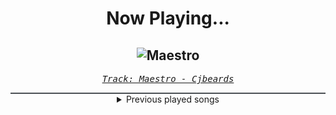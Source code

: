 <div align="center"> 
<h1>Now Playing...</h1>

![Maestro](https://i.scdn.co/image/ab67616d00001e02218b3d24330af9b8184b89ab)
--
_<samp><a href="https://open.spotify.com/track/7LB8g3PbCR3BKDKMtsugA9">Track: Maestro - Cjbeards</a></samp>_

<div style="border: 1px #4B5054 solid"></div>
<details>
  <summary>
    Previous played songs
  </summary>
  <table>
    <thead>
      <tr>
        <th>
          Artist
        </th>
        <th>
          Song
        </th>
        <th>
          Link
        </th>
      </tr>
    </thead>
    <tbody>
      <tr><td>Cjbeards</td><td>Maestro</td><td><a href="https://open.spotify.com/track/7LB8g3PbCR3BKDKMtsugA9">https://open.spotify.com/track/7LB8g3PbCR3BKDKMtsugA9</a></td></tr><tr><td>Sān-Z</td><td>Come Alive</td><td><a href="https://open.spotify.com/track/0RtYfzwkgj0sOBuZc3NmSK">https://open.spotify.com/track/0RtYfzwkgj0sOBuZc3NmSK</a></td></tr><tr><td>HOYO-MiX</td><td>Flares of the Blazing Sun</td><td><a href="https://open.spotify.com/track/2RePzySZcb2TFkBkmQsGo1">https://open.spotify.com/track/2RePzySZcb2TFkBkmQsGo1</a></td></tr><tr><td>Chatterbox</td><td>New Type of Hero - 《凸变英雄X》动画原声带</td><td><a href="https://open.spotify.com/track/5ShUqjq6BDhmOJEE6Bc13u">https://open.spotify.com/track/5ShUqjq6BDhmOJEE6Bc13u</a></td></tr><tr><td>Sān-Z</td><td>卧底蓝调</td><td><a href="https://open.spotify.com/track/73ADYD6ukwF9sR9Hr4fruY">https://open.spotify.com/track/73ADYD6ukwF9sR9Hr4fruY</a></td></tr><tr><td>VALORANT</td><td>Ticking Away</td><td><a href="https://open.spotify.com/track/7cmFEZ81b4S2u6MIHiCIba">https://open.spotify.com/track/7cmFEZ81b4S2u6MIHiCIba</a></td></tr><tr><td>VALORANT</td><td>Villain (Take the Shot)</td><td><a href="https://open.spotify.com/track/1KMjnq2v4xEKjll8DNAdEQ">https://open.spotify.com/track/1KMjnq2v4xEKjll8DNAdEQ</a></td></tr><tr><td>Aleyna Moon</td><td>hobbies</td><td><a href="https://open.spotify.com/track/7evB1jJ0cK4ZYUeVGUDhQf">https://open.spotify.com/track/7evB1jJ0cK4ZYUeVGUDhQf</a></td></tr><tr><td>Essenger</td><td>Tenebrous</td><td><a href="https://open.spotify.com/track/2gM0FjosryXSO7ICCk54ID">https://open.spotify.com/track/2gM0FjosryXSO7ICCk54ID</a></td></tr><tr><td>Sān-Z</td><td>Burning Desires</td><td><a href="https://open.spotify.com/track/7eb1hYsFmqmdCpGBzhDJnA">https://open.spotify.com/track/7eb1hYsFmqmdCpGBzhDJnA</a></td></tr><tr><td>Sān-Z</td><td>火狱骑行</td><td><a href="https://open.spotify.com/track/61fUwYMgYsZIPBbkddUX2v">https://open.spotify.com/track/61fUwYMgYsZIPBbkddUX2v</a></td></tr><tr><td>Apricot</td><td>Rainy Day</td><td><a href="https://open.spotify.com/track/4BKauR3MkJzoL8sqDlecqr">https://open.spotify.com/track/4BKauR3MkJzoL8sqDlecqr</a></td></tr><tr><td>Code: Pandorum</td><td>NEW WORLD - YMIR Remix</td><td><a href="https://open.spotify.com/track/5gtuEyxsRRNbyaV3IfHBKg">https://open.spotify.com/track/5gtuEyxsRRNbyaV3IfHBKg</a></td></tr><tr><td>Sān-Z</td><td>卡吕冬的骑行</td><td><a href="https://open.spotify.com/track/0gXIDak3FX05qXjdcqssZm">https://open.spotify.com/track/0gXIDak3FX05qXjdcqssZm</a></td></tr><tr><td>Sān-Z</td><td>Fearless</td><td><a href="https://open.spotify.com/track/2G5iUlHUHT28DauclHioat">https://open.spotify.com/track/2G5iUlHUHT28DauclHioat</a></td></tr><tr><td>HOYO-MiX</td><td>Monodrama</td><td><a href="https://open.spotify.com/track/109MwAtejD7y1PE8n6Z1jK">https://open.spotify.com/track/109MwAtejD7y1PE8n6Z1jK</a></td></tr><tr><td>TSS</td><td>Fantasize</td><td><a href="https://open.spotify.com/track/0Qbv0r90lCpZ15hnfmBzF0">https://open.spotify.com/track/0Qbv0r90lCpZ15hnfmBzF0</a></td></tr><tr><td>HOYO-MiX</td><td>TruE</td><td><a href="https://open.spotify.com/track/56aR8fCNORk8XIrQGo75IQ">https://open.spotify.com/track/56aR8fCNORk8XIrQGo75IQ</a></td></tr><tr><td>Bad Valentine</td><td>SUGAR WATER</td><td><a href="https://open.spotify.com/track/6L4La9FfFZkxkdZIQeLNlL">https://open.spotify.com/track/6L4La9FfFZkxkdZIQeLNlL</a></td></tr><tr><td>League of Legends</td><td>Bite Marks</td><td><a href="https://open.spotify.com/track/0jSA8m5GZiTPiXOSerESzI">https://open.spotify.com/track/0jSA8m5GZiTPiXOSerESzI</a></td></tr>
    </tbody>
  </table>
</details>

</div>
